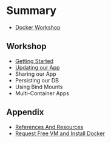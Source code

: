 # Summary​

- [Docker Workshop](preface.md)

## Workshop

- [Getting Started](tutorial/our-application/index.md)
- [Updating our App](tutorial/updating-our-app/index.md)
- Sharing our App
- Persisting our DB
- Using Bind Mounts
- Multi-Container Apps

## Appendix

- [References And Resources](appendix/reference-and-resource.md)
- [Request Free VM and Install Docker](appendix/install-docker-free-vm.md)
